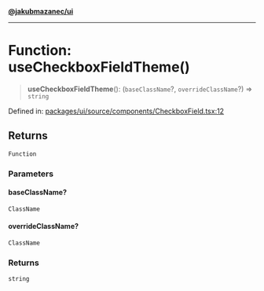 [**@jakubmazanec/ui**](../README.md)

---

# Function: useCheckboxFieldTheme()

> **useCheckboxFieldTheme**(): (`baseClassName`?, `overrideClassName`?) => `string`

Defined in:
[packages/ui/source/components/CheckboxField.tsx:12](https://github.com/jakubmazanec/tools/blob/b70ba93afff7f67760159378262d2c0b19cfed9e/packages/ui/source/components/CheckboxField.tsx#L12)

## Returns

`Function`

### Parameters

#### baseClassName?

`ClassName`

#### overrideClassName?

`ClassName`

### Returns

`string`
